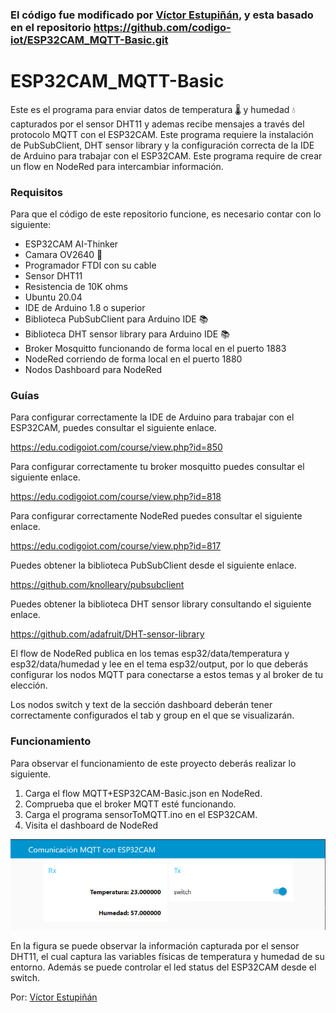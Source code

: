 ### El código fue modificado por [Víctor Estupiñán](https://github.com/WihoverEsal), y esta basado en el repositorio https://github.com/codigo-iot/ESP32CAM_MQTT-Basic.git

# ESP32CAM_MQTT-Basic
Este es el programa para enviar datos de temperatura :thermometer: y humedad :droplet: capturados por el sensor DHT11 y ademas recibe mensajes a través del protocolo MQTT con el ESP32CAM. Este programa requiere la instalación de PubSubClient, DHT sensor library y la configuración correcta de la IDE de Arduino para trabajar con el ESP32CAM. Este programa require de crear un flow en NodeRed para intercambiar información.

### Requisitos

Para que el código de este repositorio funcione, es necesario contar con lo siguiente:

* ESP32CAM AI-Thinker
* Camara OV2640 :camera_flash:
* Programador FTDI con su cable
* Sensor DHT11
* Resistencia de 10K ohms
* Ubuntu 20.04
* IDE de Arduino 1.8 o superior
* Biblioteca PubSubClient para Arduino IDE :books:
* Biblioteca DHT sensor library para Arduino IDE :books:
* Broker Mosquitto funcionando de forma local en el puerto 1883
* NodeRed corriendo de forma local en el puerto 1880
* Nodos Dashboard para NodeRed

### Guías

Para configurar correctamente la IDE de Arduino para trabajar con el ESP32CAM, puedes consultar el siguiente enlace.

https://edu.codigoiot.com/course/view.php?id=850

Para configurar correctamente tu broker mosquitto puedes consultar el siguiente enlace.

https://edu.codigoiot.com/course/view.php?id=818

Para configurar correctamente NodeRed puedes consultar el siguiente enlace.

https://edu.codigoiot.com/course/view.php?id=817

Puedes obtener la biblioteca PubSubClient desde el siguiente enlace.

https://github.com/knolleary/pubsubclient

Puedes obtener la biblioteca DHT sensor library consultando el siguiente enlace.

https://github.com/adafruit/DHT-sensor-library

El flow de NodeRed publica en los temas esp32/data/temperatura y esp32/data/humedad y lee en el tema esp32/output, por lo que deberás configurar los nodos MQTT para conectarse a estos temas y al broker de tu elección.

Los nodos switch y text de la sección dashboard deberán tener correctamente configurados el tab y group en el que se visualizarán.

### Funcionamiento

Para observar el funcionamiento de este proyecto deberás realizar lo siguiente.

1. Carga el flow MQTT+ESP32CAM-Basic.json en NodeRed.
2. Comprueba que el broker MQTT esté funcionando.
3. Carga el programa sensorToMQTT.ino en el ESP32CAM.
4. Visita el dashboard de NodeRed

![Dashboard de NodeRed. Comunicación de MQTT con ESP32CAM](./dashboardSensorDHT.PNG "Comunicacion MQTT con ESP32CAM")

En la figura se puede observar la información capturada por el sensor DHT11, el cual captura las variables físicas de temperatura y humedad de su entorno. Además se puede controlar el led status del ESP32CAM desde el switch.

Por: [Víctor Estupiñán](https://github.com/WihoverEsal/)
